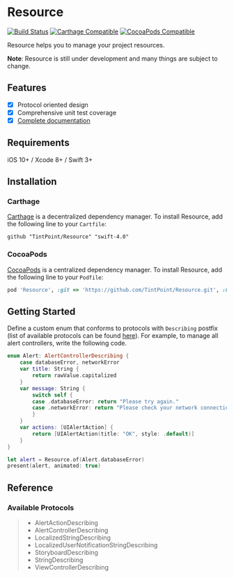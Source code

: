 # Resource

[![Build Status](https://img.shields.io/travis/TintPoint/Resource.svg)](https://travis-ci.org/TintPoint/Resource)
[![Carthage Compatible](https://img.shields.io/badge/carthage-compatible-4BC51D.svg)](https://github.com/Carthage/Carthage)
[![CocoaPods Compatible](https://img.shields.io/cocoapods/v/Resource.svg)](https://cocoapods.org)

Resource helps you to manage your project resources.

**Note**: Resource is still under development and many things are subject to change.

## Features

- [x] Protocol oriented design
- [x] Comprehensive unit test coverage
- [x] [Complete documentation](http://cocoadocs.org/docsets/Resource)

## Requirements

iOS 10+ / Xcode 8+ / Swift 3+

## Installation

### Carthage

[Carthage](https://github.com/Carthage/Carthage) is a decentralized dependency manager. To install Resource, add the following line to your `Cartfile`:

```ogdl
github "TintPoint/Resource" "swift-4.0"
```

### CocoaPods

[CocoaPods](https://cocoapods.org) is a centralized dependency manager. To install Resource, add the following line to your `Podfile`:

```ruby
pod 'Resource', :git => 'https://github.com/TintPoint/Resource.git', :branch => 'swift-4.0'
```

## Getting Started

Define a custom enum that conforms to protocols with `Describing` postfix (list of available protocols can be found [here](#available-protocols)). For example, to manage all alert controllers, write the following code.


```swift
enum Alert: AlertControllerDescribing {
    case databaseError, networkError
    var title: String {
        return rawValue.capitalized
    }
    var message: String {
        switch self {
        case .databaseError: return "Please try again."
        case .networkError: return "Please check your network connection."
        }
    }
    var actions: [UIAlertAction] {
        return [UIAlertAction(title: "OK", style: .default)]
    }
}
```

```swift
let alert = Resource.of(Alert.databaseError)
present(alert, animated: true)
```

## Reference

### Available Protocols

> - AlertActionDescribing
> - AlertControllerDescribing
> - LocalizedStringDescribing
> - LocalizedUserNotificationStringDescribing
> - StoryboardDescribing
> - StringDescribing
> - ViewControllerDescribing
